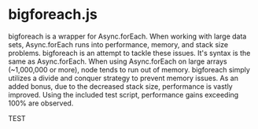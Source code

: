 # bigforeach.js

bigforeach is a wrapper for Async.forEach. When working with large data sets, Async.forEach runs into performance, memory, and stack size problems. bigforeach is an attempt to tackle these issues. It's syntax is the same as Async.forEach. When using Async.forEach on large arrays (~1,000,000 or more), node tends to run out of memory. bigforeach simply utilizes a divide and conquer strategy to prevent memory issues. As an added bonus, due to the decreased stack size, performance is vastly improved. Using the included test script, performance gains exceeding 100% are observed.

TEST
